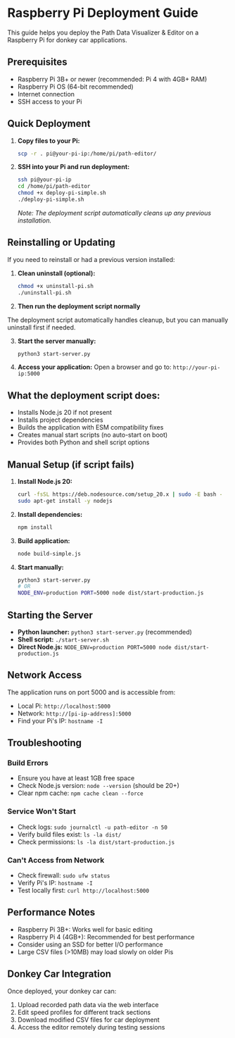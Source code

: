 # Raspberry Pi Deployment Guide

This guide helps you deploy the Path Data Visualizer & Editor on a Raspberry Pi for donkey car applications.

## Prerequisites

- Raspberry Pi 3B+ or newer (recommended: Pi 4 with 4GB+ RAM)
- Raspberry Pi OS (64-bit recommended)
- Internet connection
- SSH access to your Pi

## Quick Deployment

1. **Copy files to your Pi:**
   ```bash
   scp -r . pi@your-pi-ip:/home/pi/path-editor/
   ```

2. **SSH into your Pi and run deployment:**
   ```bash
   ssh pi@your-pi-ip
   cd /home/pi/path-editor
   chmod +x deploy-pi-simple.sh
   ./deploy-pi-simple.sh
   ```

   *Note: The deployment script automatically cleans up any previous installation.*

## Reinstalling or Updating

If you need to reinstall or had a previous version installed:

1. **Clean uninstall (optional):**
   ```bash
   chmod +x uninstall-pi.sh
   ./uninstall-pi.sh
   ```

2. **Then run the deployment script normally**

The deployment script automatically handles cleanup, but you can manually uninstall first if needed.

3. **Start the server manually:**
   ```bash
   python3 start-server.py
   ```

4. **Access your application:**
   Open a browser and go to: `http://your-pi-ip:5000`

## What the deployment script does:

- Installs Node.js 20 if not present
- Installs project dependencies
- Builds the application with ESM compatibility fixes
- Creates manual start scripts (no auto-start on boot)
- Provides both Python and shell script options

## Manual Setup (if script fails)

1. **Install Node.js 20:**
   ```bash
   curl -fsSL https://deb.nodesource.com/setup_20.x | sudo -E bash -
   sudo apt-get install -y nodejs
   ```

2. **Install dependencies:**
   ```bash
   npm install
   ```

3. **Build application:**
   ```bash
   node build-simple.js
   ```

4. **Start manually:**
   ```bash
   python3 start-server.py
   # OR
   NODE_ENV=production PORT=5000 node dist/start-production.js
   ```

## Starting the Server

- **Python launcher:** `python3 start-server.py` (recommended)
- **Shell script:** `./start-server.sh` 
- **Direct Node.js:** `NODE_ENV=production PORT=5000 node dist/start-production.js`

## Network Access

The application runs on port 5000 and is accessible from:
- Local Pi: `http://localhost:5000`
- Network: `http://[pi-ip-address]:5000`
- Find your Pi's IP: `hostname -I`

## Troubleshooting

### Build Errors
- Ensure you have at least 1GB free space
- Check Node.js version: `node --version` (should be 20+)
- Clear npm cache: `npm cache clean --force`

### Service Won't Start
- Check logs: `sudo journalctl -u path-editor -n 50`
- Verify build files exist: `ls -la dist/`
- Check permissions: `ls -la dist/start-production.js`

### Can't Access from Network
- Check firewall: `sudo ufw status`
- Verify Pi's IP: `hostname -I`
- Test locally first: `curl http://localhost:5000`

## Performance Notes

- Raspberry Pi 3B+: Works well for basic editing
- Raspberry Pi 4 (4GB+): Recommended for best performance
- Consider using an SSD for better I/O performance
- Large CSV files (>10MB) may load slowly on older Pis

## Donkey Car Integration

Once deployed, your donkey car can:
1. Upload recorded path data via the web interface
2. Edit speed profiles for different track sections
3. Download modified CSV files for car deployment
4. Access the editor remotely during testing sessions
